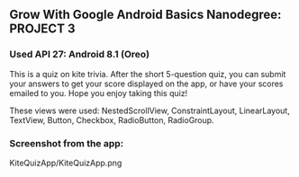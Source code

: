 ## Grow With Google Android Basics Nanodegree: PROJECT 3
### Used API 27: Android 8.1 (Oreo)
This is a quiz on kite trivia. After the short 5-question quiz, you can submit your answers to get your score displayed on the app, or have your scores emailed to you.  Hope you enjoy taking this quiz!

These views were used: NestedScrollView, ConstraintLayout, LinearLayout, TextView, Button, Checkbox, RadioButton, RadioGroup.

### Screenshot from the app:
KiteQuizApp/KiteQuizApp.png
